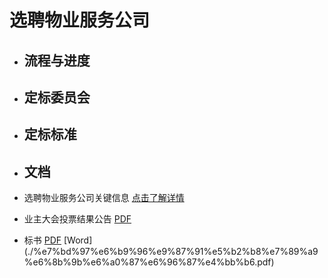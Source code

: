 # 选聘物业服务公司






- ## 流程与进度

- ## 定标委员会

- ## 定标标准

- ## 文档

* 选聘物业服务公司关键信息 [点击了解详情](./keymessage.html)

* 业主大会投票结果公告
[PDF](./%e7%ac%ac%e4%ba%8c%e5%b1%8a%e4%b8%9a%e4%b8%bb%e5%a4%a7%e4%bc%9a%e5%85%ac%e5%91%8a.pdf)
* 标书
[PDF](./%e7%bd%97%e6%b9%96%e9%87%91%e5%b2%b8%e7%89%a9%e6%8b%9b%e6%a0%87%e6%96%87%e4%bb%b6.pdf)
[Word] (./%e7%bd%97%e6%b9%96%e9%87%91%e5%b2%b8%e7%89%a9%e6%8b%9b%e6%a0%87%e6%96%87%e4%bb%b6.pdf)
